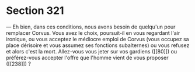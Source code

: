 # Section 321

— Eh bien, dans ces conditions, nous avons besoin de quelqu'un pour remplacer Corvus. Vous avez le choix, poursuit-il en vous regardant l'air ironique, ou vous acceptez le médiocre emploi de Corvus (vous occupez sa place dérisoire et vous assumez ses fonctions subalternes) ou vous refusez et alors c'est la mort. Allez-vous vous jeter sur vos gardiens ([[80]]) ou préférez-vous accepter l'offre que l'homme vient de vous proposer ([[238]]) ?